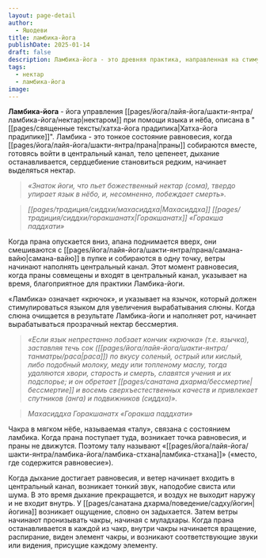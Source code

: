 ```yaml
---
layout: page-detail
author:
  - Яшодеви
title: ламбика-йога
publishDate: 2025-01-14
draft: false
description: Ламбика-йога - это древняя практика, направленная на стимулирование энергетических процессов через работу с языком, мягким нёбом и центральным энергетическим каналом (сушумна-нади). Её цель - пробуждение божественного нектара (амриты), соединение пранических потоков и достижение состояния бессмертия (дживанмукти).
tags:
  - нектар
  - ламбика-йога
image:
---
```

**Ламбика-йога** - йога управления [[pages/йога/лайя-йога/шакти-янтра/ламбика-йога/нектар|нектаром]] при помощи языка и нёба, описана в "[[pages/священные тексты/хатха-йога прадипика|Хатха-йога прадипике]]". Ламбика - это тонкое состояние равновесия, когда [[pages/йога/лайя-йога/шакти-янтра/прана|праны]] собираются вместе, готовясь войти в центральный канал, тело цепенеет, дыхание останавливается, сердцебиение становиться редким, начинает выделяться нектар.

>*«Знаток йоги, что пьет божественный нектар (сома), твердо упирает язык в нёбо, и, несомненно, побеждает смерть».*
 
>*[[pages/традиция/сиддхи/махасиддха|Махасиддха]] [[pages/традиция/сиддхи/горакшанатх|Горакшанатх]] «Горакша паддхати»*

Когда прана опускается вниз, апана поднимается вверх, они смешиваются с [[pages/йога/лайя-йога/шакти-янтра/прана/самана-вайю|самана-вайю]] в пупке и собираются в одну точку, ветры начинают наполнять центральный канал. Этот момент равновесия, когда праны совмещены и входят в центральный канал, указывает на время, благоприятное для практики Ламбика-йоги. 

«Ламбика» означает «крючок», и указывает на язычок, который должен стимулироваться языком для увеличения вырабатывания слюны. Когда слюна очищается в результате Ламбика-йоги и наполняет рот, начинает вырабатываться прозрачный нектар бессмертия. 

>*«Если язык непрестанно лобзает кончик «крючка» (т.е. язычка), заставляя течь сок ([[pages/йога/лайя-йога/шакти-янтра/танматры/раса|раса]]) по вкусу соленый, острый или кислый, либо подобный молоку, меду или топленому маслу, тогда удаляются хвори, старость и смерть, славятся учения и их подспорье; и он обретает [[pages/санатана дхарма/бессмертие|бессмертие]] и восемь сверхъестественных качеств и привлекает спутников (анга) и подвижников (сиддха)».*

>*Махасиддха Горакшанатх «Горакша паддхати»*

Чакра в мягком нёбе, называемая «талу», связана с состоянием ламбика. Когда прана поступает туда, возникает точка равновесия, и праны не движутся. Поэтому талу называют «[[pages/йога/лайя-йога/шакти-янтра/ламбика-йога/ламбика-стхана|ламбика-стхана]]» («место, где содержится равновесие»). 

Когда дыхание достигает равновесия, и ветер начинает входить в центральный канал, возникает тонкий звук, наподобие свиста или шума. В это время дыхание прекращается, и воздух не выходит наружу и не входит внутрь. У [[pages/санатана дхарма/поведение/садху/йогин|йогина]] возникает ощущение, словно он задыхается. Затем ветры начинают пронизывать чакры, начиная с муладхары. Когда прана останавливается в каждой из чакр, внутри чакры начинается вращение, распирание, виден элемент чакры, и возникают соответствующие звуки или видения, присущие каждому элементу. 